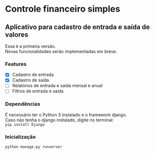# Controle financeiro simples  
## Aplicativo para cadastro de entrada e saída de valores  

Essa é a primeira versão.  
Novas funcionalidades serão implementadas em breve.  

### Features

- [x] Cadastro de entrada
- [x] Cadastro de saída
- [ ] Relatórios de entrada e saída mensal e anual
- [ ] Filtros de entrada e saída

### Dependências

É necessário ter o Python 3 instalado e o framework django.  
Caso não tenha o django instalado, digite no terminal:  
`pip install Django`  

### Inicialização

`python manage.py runserver`  